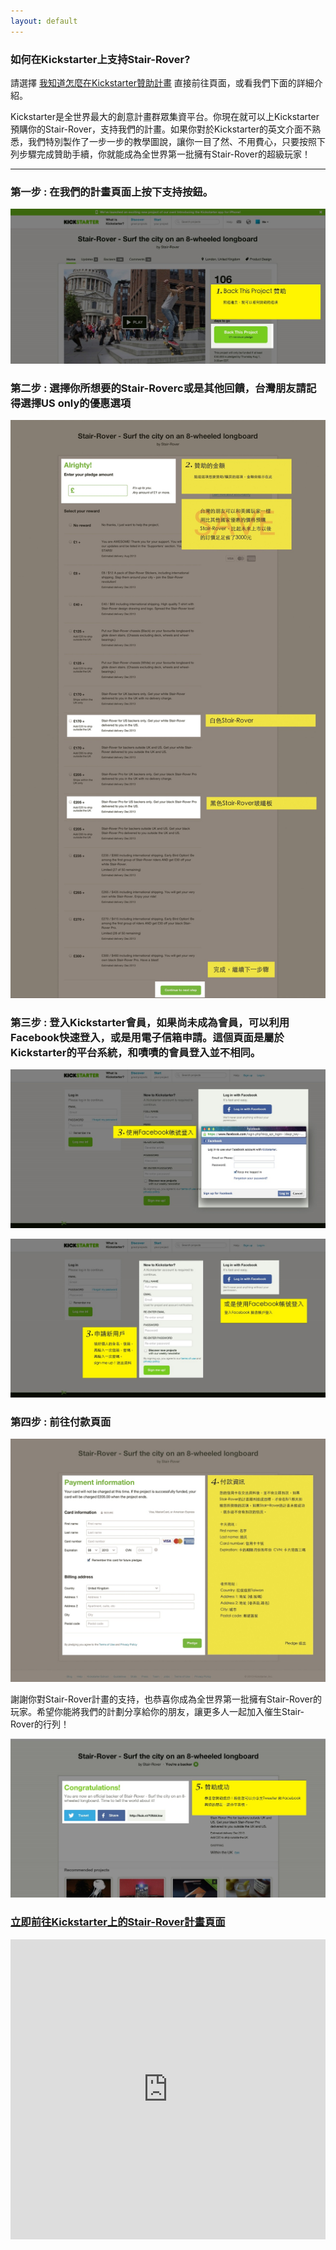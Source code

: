 ```yaml
---
layout: default
---
```


### 如何在Kickstarter上支持Stair-Rover?

請選擇 [我知道怎麼在Kickstarter贊助計畫](http://kck.st/12bbLkw) 直接前往頁面，或看我們下面的詳細介紹。

Kickstarter是全世界最大的創意計畫群眾集資平台。你現在就可以上Kickstarter預購你的Stair-Rover，支持我們的計畫。如果你對於Kickstarter的英文介面不熟悉，我們特別製作了一步一步的教學圖說，讓你一目了然、不用費心，只要按照下列步驟完成贊助手續，你就能成為全世界第一批擁有Stair-Rover的超級玩家！

---

### 第一步 : 在我們的計畫頁面上按下支持按鈕。

![](images/step1.jpg)

### 第二步 : 選擇你所想要的Stair-Roverc或是其他回饋，台灣朋友請記得選擇US only的優惠選項

![](images/step2.jpg)

### 第三步 : 登入Kickstarter會員，如果尚未成為會員，可以利用Facebook快速登入，或是用電子信箱申請。這個頁面是屬於Kickstarter的平台系統，和嘖嘖的會員登入並不相同。

![](images/step3.jpg)

![](images/step3-1.jpg)

### 第四步 : 前往付款頁面

![](images/step4.jpg)

謝謝你對Stair-Rover計畫的支持，也恭喜你成為全世界第一批擁有Stair-Rover的玩家。希望你能將我們的計劃分享給你的朋友，讓更多人一起加入催生Stair-Rover的行列！

![](images/step5.jpg)

### [立即前往Kickstarter上的Stair-Rover計畫頁面](http://kck.st/12bbLkw)

<iframe width="100%" height="480" src="http://www.kickstarter.com/projects/stair-rover/stair-rover-surf-the-city-with-an-innovative-longb/widget/video.html" frameborder="0"> </iframe>
